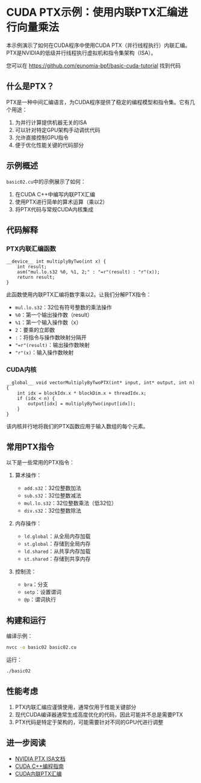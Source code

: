# CUDA PTX示例：使用内联PTX汇编进行向量乘法

本示例演示了如何在CUDA程序中使用CUDA PTX（并行线程执行）内联汇编。PTX是NVIDIA的低级并行线程执行虚拟机和指令集架构（ISA）。

您可以在 <https://github.com/eunomia-bpf/basic-cuda-tutorial> 找到代码

## 什么是PTX？

PTX是一种中间汇编语言，为CUDA程序提供了稳定的编程模型和指令集。它有几个用途：

1. 为并行计算提供机器无关的ISA
2. 可以针对特定GPU架构手动调优代码
3. 允许直接控制GPU指令
4. 便于优化性能关键的代码部分

## 示例概述

`basic02.cu`中的示例展示了如何：
1. 在CUDA C++中编写内联PTX汇编
2. 使用PTX进行简单的算术运算（乘以2）
3. 将PTX代码与常规CUDA内核集成

## 代码解释

### PTX内联汇编函数

```cuda
__device__ int multiplyByTwo(int x) {
    int result;
    asm("mul.lo.s32 %0, %1, 2;" : "=r"(result) : "r"(x));
    return result;
}
```

此函数使用内联PTX汇编将数字乘以2。让我们分解PTX指令：

- `mul.lo.s32`：32位有符号整数的乘法操作
- `%0`：第一个输出操作数（result）
- `%1`：第一个输入操作数（x）
- `2`：要乘的立即数
- `:`：将指令与操作数映射分隔开
- `"=r"(result)`：输出操作数映射
- `"r"(x)`：输入操作数映射

### CUDA内核

```cuda
__global__ void vectorMultiplyByTwoPTX(int* input, int* output, int n) {
    int idx = blockIdx.x * blockDim.x + threadIdx.x;
    if (idx < n) {
        output[idx] = multiplyByTwo(input[idx]);
    }
}
```

该内核并行地将我们的PTX函数应用于输入数组的每个元素。

## 常用PTX指令

以下是一些常用的PTX指令：

1. 算术操作：
   - `add.s32`：32位整数加法
   - `sub.s32`：32位整数减法
   - `mul.lo.s32`：32位整数乘法（低32位）
   - `div.s32`：32位整数除法

2. 内存操作：
   - `ld.global`：从全局内存加载
   - `st.global`：存储到全局内存
   - `ld.shared`：从共享内存加载
   - `st.shared`：存储到共享内存

3. 控制流：
   - `bra`：分支
   - `setp`：设置谓词
   - `@p`：谓词执行

## 构建和运行

编译示例：
```bash
nvcc -o basic02 basic02.cu
```

运行：
```bash
./basic02
```

## 性能考虑

1. PTX内联汇编应谨慎使用，通常仅用于性能关键部分
2. 现代CUDA编译器通常生成高度优化的代码，因此可能并不总是需要PTX
3. PTX代码是特定于架构的，可能需要针对不同的GPU代进行调整

## 进一步阅读

- [NVIDIA PTX ISA文档](https://docs.nvidia.com/cuda/parallel-thread-execution/index.html)
- [CUDA C++编程指南](https://docs.nvidia.com/cuda/cuda-c-programming-guide/index.html)
- [CUDA内联PTX汇编](https://docs.nvidia.com/cuda/inline-ptx-assembly/index.html) 